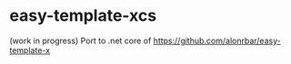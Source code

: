 # easy-template-xcs
(work in progress) Port to .net core of https://github.com/alonrbar/easy-template-x

